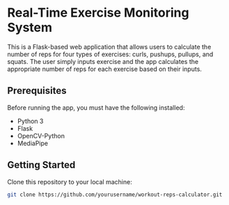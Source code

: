 # Real-Time Exercise Monitoring System

This is a Flask-based web application that allows users to calculate the number of reps for four types of exercises: curls, pushups, pullups, and squats. The user simply inputs exercise and the app calculates the appropriate number of reps for each exercise based on their inputs.

## Prerequisites

Before running the app, you must have the following installed:

* Python 3
* Flask
* OpenCV-Python
* MediaPipe

## Getting Started

Clone this repository to your local machine:

```bash
git clone https://github.com/yourusername/workout-reps-calculator.git
```
